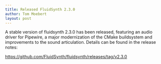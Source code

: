 ```yaml
---
title: Released FluidSynth 2.3.0
author: Tom Moebert
layout: post
---
```


A stable version of fluidsynth 2.3.0 has been released, featuring an audio driver for Pipewire, a major modernization of the CMake buildsystem and improvements to the sound articulation. Details can be found in the release notes:

<https://github.com/FluidSynth/fluidsynth/releases/tag/v2.3.0>

